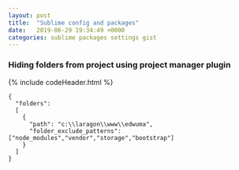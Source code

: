 ```yaml
---
layout: post
title:  "Sublime config and packages"
date:   2019-06-29 19:34:49 +0000
categories: sublime packages settings gist
---
```


### Hiding folders from project using project manager plugin

{% include codeHeader.html %}
```
{
  "folders":
  [
    {
      "path": "c:\\laragon\\www\\edwuma",
      "folder_exclude_patterns": ["node_modules","vendor","storage","bootstrap"]
    }
  ]
}
```
